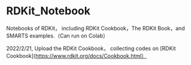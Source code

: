 # RDKit_Notebook
Notebooks of RDKit， including RDKit Cookbook，The RDKit Book，and SMARTS examples.（Can run on Colab）

2022/2/21, Upload the RDKit Cookbook， collecting  codes on [RDKit Cookbook](https://www.rdkit.org/docs/Cookbook.html）
